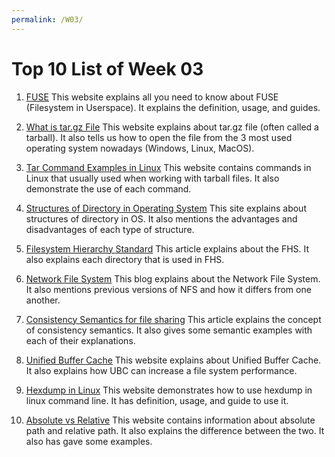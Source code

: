 ```yaml
---
permalink: /W03/
---
```


# Top 10 List of Week 03

1. [FUSE](https://www.kernel.org/doc/html/latest/filesystems/fuse.html)
This website explains all you need to know about FUSE (Filesystem in Userspace). It explains the definition, usage, and guides.

2. [What is tar.gz File](https://www.howtogeek.com/362203/what-is-a-tar.gz-file-and-how-do-i-open-it/)
This website explains about tar.gz file (often called a tarball). It also tells us how to open the file from the 3 most used operating system nowadays (Windows, Linux, MacOS).

3. [Tar Command Examples in Linux](https://www.tecmint.com/18-tar-command-examples-in-linux/#:~:text=The%20tar%20command%20used%20to,disk%20or%20machine%20to%20machine.)
This website contains commands in Linux that usually used when working with tarball files. It also demonstrate the use of each command.

4. [Structures of Directory in Operating System](https://www.geeksforgeeks.org/structures-of-directory-in-operating-system/)
This site explains about structures of directory in OS. It also mentions the advantages and disadvantages of each type of structure.

5. [Filesystem Hierarchy Standard](https://www.linuxjournal.com/content/filesystem-hierarchy-standard)
This article explains about the FHS. It also explains each directory that is used in FHS.

6. [Network File System](http://bit.ly/3tNdiSR)
This blog explains about the Network File System. It also mentions previous versions of NFS and how it differs from one another.

7. [Consistency Semantics for file sharing](https://www.geeksforgeeks.org/consistency-semantics-for-file-sharing/#:~:text=Consistency%20Semantics%20is%20concept%20which,file%20and%20at%20same%20time.)
This article explains the concept of consistency semantics. It also gives some semantic examples with each of their explanations.

8. [Unified Buffer Cache](http://www.mallorn.com/People/lindsey/test/c0504.htm)
This website explains about Unified Buffer Cache. It also explains how UBC can increase a file system performance.

9. [Hexdump in Linux](https://linuxhint.com/how-to-use-hexdump-command-in-linux/)
This website demonstrates how to use hexdump in linux command line. It has definition, usage, and guide to use it.

10. [Absolute vs Relative](http://www.differencebetween.net/technology/difference-between-absolute-and-relative-path/#:~:text=In%20simple%20words%2C%20an%20absolute,directory%20you%20are%20working%20on.)
This website contains information about absolute path and relative path. It also explains the difference between the two. It also has gave some examples.

